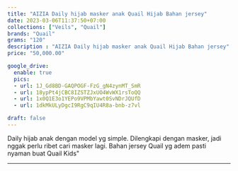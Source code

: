 ```yaml
---
title: "AIZIA Daily hijab masker anak Quail Hijab Bahan jersey"
date: 2023-03-06T11:37:50+07:00
collections: ["Veils", "Quail"]
brands: "Quail"
grams: "120"
description : "AIZIA Daily hijab masker anak Quail Hijab Bahan jersey"
price: "50,000.00"

google_drive:
  enable: true
  pics:
  - url: 1J_Gd8BD-GAQPOGF-FzG_gN4zynMT_SmR
  - url: 18ypPt4jCBC8IZSTZJxUO4WvWX1rsToQQ
  - url: 1x0Q1E3o1YEPo9VPMbYawt0SvNDrJQUfD
  - url: 1dkMkULyDgcI9RgC9qIU4R8a-bnb-z7vl

draft: false
---
```


Daily hijab anak dengan model yg simple. Dilengkapi dengan masker, jadi nggak perlu ribet cari masker lagi. Bahan jersey Quail yg adem pasti nyaman buat Quail Kids"

----------    
 
